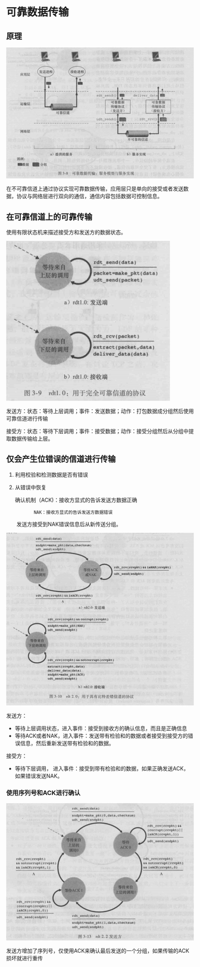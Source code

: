 # 可靠数据传输



## 原理

![TIM截图20180907100917](./TIM截图20180907100917.png)



在不可靠信道上通过协议实现可靠数据传输，应用层只是单向的接受或者发送数据，协议与网络层进行双向的通信，通信内容包括数据可控制信息。



## 在可靠信道上的可靠传输

使用有限状态机来描述接受方和发送方的数据状态。

![TIM截图20180907101332](./TIM截图20180907101332.png)

发送方：状态：等待上层调用；事件：发送数据；动作：打包数据成分组然后使用可靠信道进行传输

接受方：状态：等待下层调用；事件：接受数据；动作：接受分组然后从分组中提取数据传输给上层。



## 仅会产生位错误的信道进行传输

1. 利用校验和检测数据是否有错误

2. 从错误中恢复

   	确认机制（ACK)：接收方显式的告诉发送方数据正确

   			  NAK：接收方显式的告诉发送方数据错误

   ​	发送方接受到NAK错误信息后从新传送分组。


![TIM截图20180907102130](./TIM截图20180907102130.png)



发送方：

* 等待上层调用状态，进入事件：接受到接收方的确认信息，而且是正确信息
* 等待ACK或者NAK，进入事件：发送带有检验和的数据或者接受到接受方的错误信息，然后重新发送带有检验和的数据。

接受方：

* 等待下层调用， 进入事件：接受到带有检验和的数据，如果正确发送ACK，如果错误发送NAK。



### 使用序列号和ACK进行确认



![TIM截图20180907121651](./TIM截图20180907121651.png)

发送方增加了序列号，仅使用ACK来确认最后发送的一个分组，如果传输的ACK损坏就进行重传

